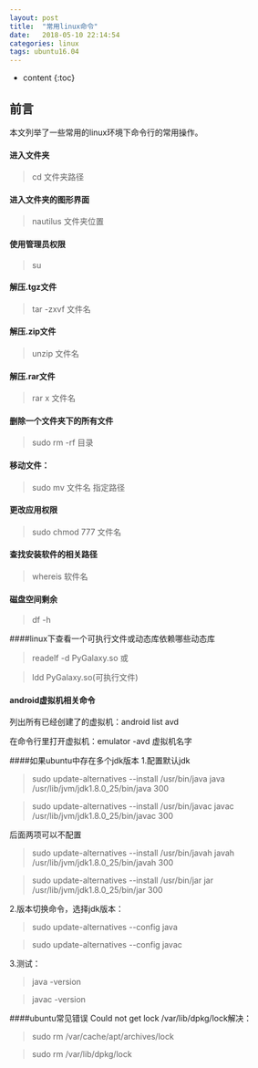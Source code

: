 ```yaml
---
layout: post
title:  "常用linux命令"
date:   2018-05-10 22:14:54
categories: linux
tags: ubuntu16.04
---
```


* content
{:toc}

## 前言

本文列举了一些常用的linux环境下命令行的常用操作。




#### 进入文件夹

> cd 文件夹路径

#### 进入文件夹的图形界面

> nautilus 文件夹位置

#### 使用管理员权限

> su


#### 解压.tgz文件

> tar -zxvf 文件名

#### 解压.zip文件

> unzip 文件名

#### 解压.rar文件

> rar x 文件名

#### 删除一个文件夹下的所有文件

> sudo rm -rf 目录

#### 移动文件：

>  sudo mv 文件名 指定路径

#### 更改应用权限
>  sudo chmod 777 文件名

#### 查找安装软件的相关路径
> whereis 软件名

#### 磁盘空间剩余
> df -h

####linux下查看一个可执行文件或动态库依赖哪些动态库
> readelf -d PyGalaxy.so 或

> ldd PyGalaxy.so(可执行文件)

#### android虚拟机相关命令
列出所有已经创建了的虚拟机：android list avd

在命令行里打开虚拟机：emulator -avd 虚拟机名字

####如果ubuntu中存在多个jdk版本
1.配置默认jdk  
>  sudo update-alternatives --install /usr/bin/java java /usr/lib/jvm/jdk1.8.0_25/bin/java 300  

> sudo update-alternatives --install /usr/bin/javac javac /usr/lib/jvm/jdk1.8.0_25/bin/javac 300

 后面两项可以不配置  
 > sudo update-alternatives --install /usr/bin/javah javah /usr/lib/jvm/jdk1.8.0_25/bin/javah 300  
 
 >   sudo update-alternatives --install /usr/bin/jar jar /usr/lib/jvm/jdk1.8.0_25/bin/jar 300  
  
2.版本切换命令，选择jdk版本：
> sudo update-alternatives --config java
 
 > sudo update-alternatives --config javac
 
3.测试： 
> java -version  

> javac -version

####ubuntu常见错误
Could not get lock /var/lib/dpkg/lock解决：
> sudo rm /var/cache/apt/archives/lock

> sudo rm /var/lib/dpkg/lock